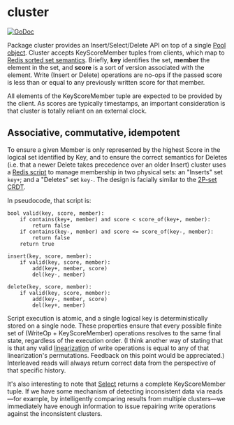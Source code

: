 # cluster

[![GoDoc](https://godoc.org/github.com/c2h5oh/roshi/cluster?status.png)](https://godoc.org/github.com/c2h5oh/roshi/cluster)

Package cluster provides an Insert/Select/Delete API on top of a single
[Pool object][pool]. Cluster accepts KeyScoreMember tuples from clients,
which map to [Redis sorted set semantics][zset]. Briefly, **key** identifies
the set, **member** the element in the set, and **score** is a sort of version
associated with the element. Write (Insert or Delete) operations are no-ops if
the passed score is less than or equal to any previously written score for
that member.

[pool]: https://godoc.org/github.com/c2h5oh/roshi/pool#Pool
[zset]: http://redis.io/commands#sorted-set

All elements of the KeyScoreMember tuple are expected to be provided by the
client. As scores are typically timestamps, an important consideration is that
cluster is totally reliant on an external clock.

## Associative, commutative, idempotent

To ensure a given Member is only represented by the highest Score in the
logical set identified by Key, and to ensure the correct semantics for
Deletes (i.e. that a newer Delete takes precedence over an older Insert)
cluster uses a [Redis script][scripting] to manage membership in two physical
sets: an "Inserts" set `key+`; and a "Deletes" set `key-`. The design is
facially similar to the [2P-set CRDT][2p-set].

[scripting]: http://redis.io/commands#scripting
[2p-set]: https://github.com/aphyr/meangirls#2p-set

In pseudocode, that script is:

```
bool valid(key, score, member):
	if contains(key+, member) and score < score_of(key+, member):
		return false
	if contains(key-, member) and score <= score_of(key-, member):
		return false
	return true

insert(key, score, member):
	if valid(key, score, member):
		add(key+, member, score)
		del(key-, member)

delete(key, score, member):
	if valid(key, score, member):
		add(key-, member, score)
		del(key+, member)
```

Script execution is atomic, and a single logical key is deterministically
stored on a single node. These properties ensure that every possible finite
set of (WriteOp + KeyScoreMember) operations resolves to the same final state,
regardless of the execution order. (I think another way of stating that is
that any valid [linearization][aphyr] of write operations is equal to any of
that linearization's permutations. Feedback on this point would be
appreciated.) Interleaved reads will always return correct data from the
perspective of that specific history.

[aphyr]: http://aphyr.com/posts/309-knossos-redis-and-linearizability

It's also interesting to note that [Select][select] returns a complete
KeyScoreMember tuple. If we have some mechanism of detecting inconsistent data
via reads—for example, by intelligently comparing results from multiple
clusters—we immediately have enough information to issue repairing write
operations against the inconsistent clusters.

[select]: http://godoc.org/github.com/c2h5oh/roshi/cluster#Select
